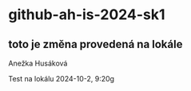 # github-ah-is-2024-sk1

## toto je změna provedená na lokále

Anežka Husáková

Test na lokálu 2024-10-2, 9:20g
